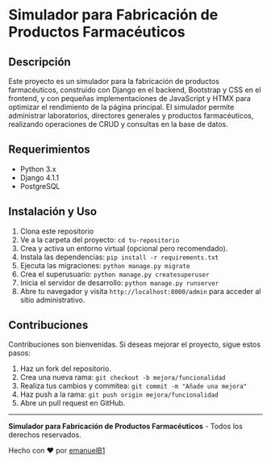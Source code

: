 # Simulador para Fabricación de Productos Farmacéuticos


## Descripción

Este proyecto es un simulador para la fabricación de productos farmacéuticos, construido con Django en el backend, Bootstrap y CSS en el frontend, y con pequeñas implementaciones de JavaScript y HTMX para optimizar el rendimiento de la página principal. El simulador permite administrar laboratorios, directores generales y productos farmacéuticos, realizando operaciones de CRUD y consultas en la base de datos.


## Requerimientos

- Python 3.x
- Django 4.1.1
- PostgreSQL

## Instalación y Uso

1. Clona este repositorio
2. Ve a la carpeta del proyecto: `cd tu-repositorio`
3. Crea y activa un entorno virtual (opcional pero recomendado).
4. Instala las dependencias: `pip install -r requirements.txt`
5. Ejecuta las migraciones: `python manage.py migrate`
6. Crea el superusuario: `python manage.py createsuperuser`
7. Inicia el servidor de desarrollo: `python manage.py runserver`
8. Abre tu navegador y visita `http://localhost:8000/admin` para acceder al sitio administrativo.

## Contribuciones

Contribuciones son bienvenidas. Si deseas mejorar el proyecto, sigue estos pasos:

1. Haz un fork del repositorio.
2. Crea una nueva rama: `git checkout -b mejora/funcionalidad`
3. Realiza tus cambios y commitea: `git commit -m "Añade una mejora"`
4. Haz push a la rama: `git push origin mejora/funcionalidad`
5. Abre un pull request en GitHub.


---

**Simulador para Fabricación de Productos Farmacéuticos** - Todos los derechos reservados.

Hecho con ❤️ por [emanuelB1](https://github.com/emanuelB1)
